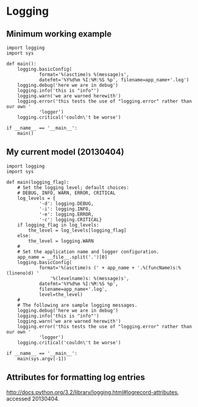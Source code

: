 Logging
=======

Minimum working example
-----------------------
~~~
import logging
import sys

def main():
    logging.basicConfig(
            format='%(asctime)s %(message)s',
            datefmt='%Y%d%m %I:%M:%S %p', filename=app_name+'.log')
    logging.debug('here we are in debug')
    logging.info('this is "info"')
    logging.warn('we are warned herewith')
    logging.error('this tests the use of "logging.error" rather than our own '
            'logger')
    logging.critical('couldn\'t be worse')

if __name__ == '__main__':
    main()
~~~


My current model (20130404)
---------------------------

~~~
import logging
import sys

def main(logging_flag):
    # Set the logging level; default choices:
    # DEBUG, INFO, WARN, ERROR, CRITICAL
    log_levels = {
            '-d': logging.DEBUG,
            '-i': logging.INFO,
            '-e': logging.ERROR,
            '-c': logging.CRITICAL}
    if logging_flag in log_levels:
        the_level = log_levels[logging_flag]
    else:
        the_level = logging.WARN
    #
    # Set the application name and logger configuration.
    app_name = __file__.split('.')[0]
    logging.basicConfig(
            format='%(asctime)s (' + app_name + '.%(funcName)s:%(lineno)d) '
                '%(levelname)s: %(message)s',
            datefmt='%Y%d%m %I:%M:%S %p',
            filename=app_name+'.log',
            level=the_level)
    #
    # The following are sample logging messages.
    logging.debug('here we are in debug')
    logging.info('this is "info"')
    logging.warn('we are warned herewith')
    logging.error('this tests the use of "logging.error" rather than our own '
            'logger')
    logging.critical('couldn\'t be worse')

if __name__ == '__main__':
    main(sys.argv[-1])
~~~


Attributes for formatting log entries
-------------------------------------

http://docs.python.org/3.2/library/logging.html#logrecord-attributes, accessed 20130404.
